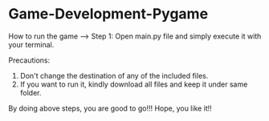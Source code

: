 # Game-Development-Pygame
How to run the game -->
Step 1: Open main.py file and simply execute it with your terminal.

Precautions:
01. Don't change the destination of any of the included files.
02. If you want to run it, kindly download all files and keep it under same folder.

By doing above steps, you are good to go!!!
Hope, you like it!!
